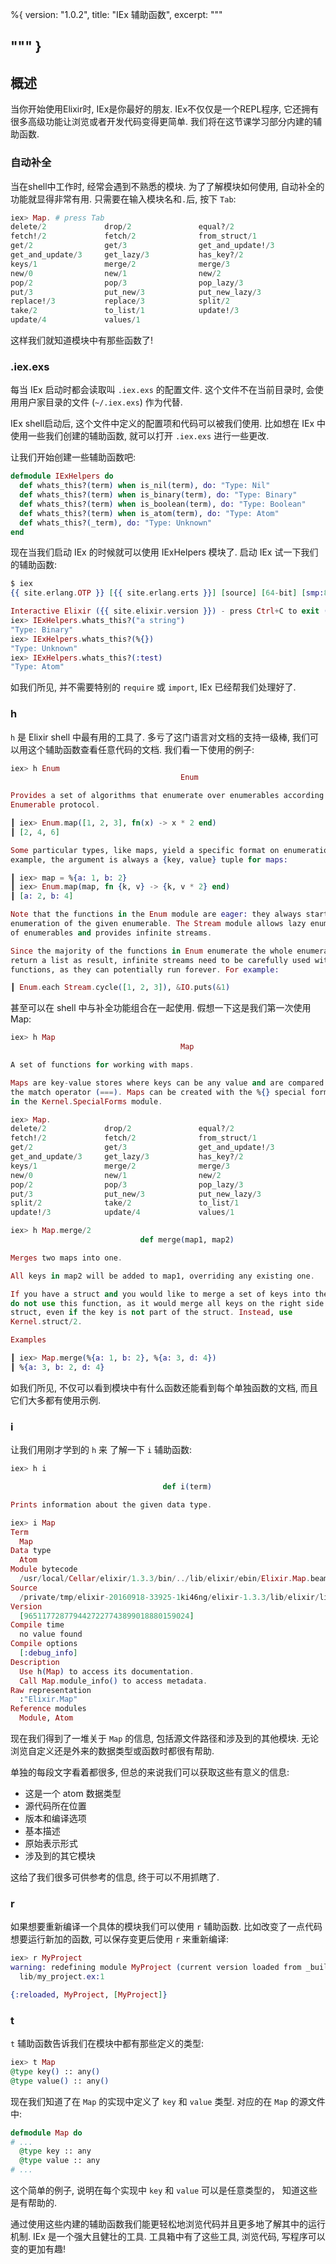%{
  version: "1.0.2",
  title: "IEx 辅助函数",
  excerpt: """
  
"""
}
---

## 概述

当你开始使用Elixir时, IEx是你最好的朋友.
IEx不仅仅是一个REPL程序, 它还拥有很多高级功能让浏览或者开发代码变得更简单.
我们将在这节课学习部分内建的辅助函数.

### 自动补全

当在shell中工作时, 经常会遇到不熟悉的模块.
为了了解模块如何使用, 自动补全的功能就显得非常有用.
只需要在输入模块名和`.`后, 按下 `Tab`:

```elixir
iex> Map. # press Tab
delete/2             drop/2               equal?/2
fetch!/2             fetch/2              from_struct/1
get/2                get/3                get_and_update!/3
get_and_update/3     get_lazy/3           has_key?/2
keys/1               merge/2              merge/3
new/0                new/1                new/2
pop/2                pop/3                pop_lazy/3
put/3                put_new/3            put_new_lazy/3
replace!/3           replace/3            split/2
take/2               to_list/1            update!/3
update/4             values/1
```

这样我们就知道模块中有那些函数了!

### .iex.exs

每当 IEx 启动时都会读取叫 `.iex.exs` 的配置文件. 这个文件不在当前目录时, 会使用用户家目录的文件 (`~/.iex.exs`) 作为代替.

IEx shell启动后, 这个文件中定义的配置项和代码可以被我们使用. 比如想在 IEx 中使用一些我们创建的辅助函数, 就可以打开 `.iex.exs` 进行一些更改.

让我们开始创建一些辅助函数吧:

```elixir
defmodule IExHelpers do
  def whats_this?(term) when is_nil(term), do: "Type: Nil"
  def whats_this?(term) when is_binary(term), do: "Type: Binary"
  def whats_this?(term) when is_boolean(term), do: "Type: Boolean"
  def whats_this?(term) when is_atom(term), do: "Type: Atom"
  def whats_this?(_term), do: "Type: Unknown"
end
```

现在当我们启动 IEx 的时候就可以使用 IExHelpers 模块了. 启动 IEx 试一下我们的辅助函数:

```elixir
$ iex
{{ site.erlang.OTP }} [{{ site.erlang.erts }}] [source] [64-bit] [smp:8:8] [async-threads:10] [hipe] [kernel-poll:false] [dtrace]

Interactive Elixir ({{ site.elixir.version }}) - press Ctrl+C to exit (type h() ENTER for help)
iex> IExHelpers.whats_this?("a string")
"Type: Binary"
iex> IExHelpers.whats_this?(%{})
"Type: Unknown"
iex> IExHelpers.whats_this?(:test)
"Type: Atom"
```

如我们所见, 并不需要特别的 `require` 或 `import`, IEx 已经帮我们处理好了.

### h

`h` 是 Elixir shell 中最有用的工具了.
多亏了这门语言对文档的支持一级棒, 我们可以用这个辅助函数查看任意代码的文档.
我们看一下使用的例子:

```elixir
iex> h Enum
                                      Enum

Provides a set of algorithms that enumerate over enumerables according to the
Enumerable protocol.

┃ iex> Enum.map([1, 2, 3], fn(x) -> x * 2 end)
┃ [2, 4, 6]

Some particular types, like maps, yield a specific format on enumeration. For
example, the argument is always a {key, value} tuple for maps:

┃ iex> map = %{a: 1, b: 2}
┃ iex> Enum.map(map, fn {k, v} -> {k, v * 2} end)
┃ [a: 2, b: 4]

Note that the functions in the Enum module are eager: they always start the
enumeration of the given enumerable. The Stream module allows lazy enumeration
of enumerables and provides infinite streams.

Since the majority of the functions in Enum enumerate the whole enumerable and
return a list as result, infinite streams need to be carefully used with such
functions, as they can potentially run forever. For example:

┃ Enum.each Stream.cycle([1, 2, 3]), &IO.puts(&1)
```

甚至可以在 shell 中与补全功能组合在一起使用.
假想一下这是我们第一次使用 Map:

```elixir
iex> h Map
                                      Map

A set of functions for working with maps.

Maps are key-value stores where keys can be any value and are compared using
the match operator (===). Maps can be created with the %{} special form defined
in the Kernel.SpecialForms module.

iex> Map.
delete/2             drop/2               equal?/2
fetch!/2             fetch/2              from_struct/1
get/2                get/3                get_and_update!/3
get_and_update/3     get_lazy/3           has_key?/2
keys/1               merge/2              merge/3
new/0                new/1                new/2
pop/2                pop/3                pop_lazy/3
put/3                put_new/3            put_new_lazy/3
split/2              take/2               to_list/1
update!/3            update/4             values/1

iex> h Map.merge/2
                             def merge(map1, map2)

Merges two maps into one.

All keys in map2 will be added to map1, overriding any existing one.

If you have a struct and you would like to merge a set of keys into the struct,
do not use this function, as it would merge all keys on the right side into the
struct, even if the key is not part of the struct. Instead, use
Kernel.struct/2.

Examples

┃ iex> Map.merge(%{a: 1, b: 2}, %{a: 3, d: 4})
┃ %{a: 3, b: 2, d: 4}
```

如我们所见, 不仅可以看到模块中有什么函数还能看到每个单独函数的文档, 而且它们大多都有使用示例.

### i

让我们用刚才学到的 `h` 来 了解一下 `i` 辅助函数:

```elixir
iex> h i

                                  def i(term)

Prints information about the given data type.

iex> i Map
Term
  Map
Data type
  Atom
Module bytecode
  /usr/local/Cellar/elixir/1.3.3/bin/../lib/elixir/ebin/Elixir.Map.beam
Source
  /private/tmp/elixir-20160918-33925-1ki46ng/elixir-1.3.3/lib/elixir/lib/map.ex
Version
  [9651177287794427227743899018880159024]
Compile time
  no value found
Compile options
  [:debug_info]
Description
  Use h(Map) to access its documentation.
  Call Map.module_info() to access metadata.
Raw representation
  :"Elixir.Map"
Reference modules
  Module, Atom
```

现在我们得到了一堆关于 `Map` 的信息, 包括源文件路径和涉及到的其他模块. 无论浏览自定义还是外来的数据类型或函数时都很有帮助.

单独的每段文字看着都很多, 但总的来说我们可以获取这些有意义的信息:

- 这是一个 atom 数据类型
- 源代码所在位置
- 版本和编译选项
- 基本描述
- 原始表示形式
- 涉及到的其它模块

这给了我们很多可供参考的信息, 终于可以不用抓瞎了.

### r

如果想要重新编译一个具体的模块我们可以使用 `r` 辅助函数. 比如改变了一点代码想要运行新加的函数, 可以保存变更后使用 `r` 来重新编译:

```elixir
iex> r MyProject
warning: redefining module MyProject (current version loaded from _build/dev/lib/my_project/ebin/Elixir.MyProject.beam)
  lib/my_project.ex:1

{:reloaded, MyProject, [MyProject]}
```

### t

`t` 辅助函数告诉我们在模块中都有那些定义的类型:

```elixir
iex> t Map
@type key() :: any()
@type value() :: any()
```

现在我们知道了在 `Map` 的实现中定义了 `key` 和 `value` 类型.
对应的在 `Map` 的源文件中:

```elixir
defmodule Map do
# ...
  @type key :: any
  @type value :: any
# ...
```

这个简单的例子, 说明在每个实现中 `key` 和 `value` 可以是任意类型的， 知道这些是有帮助的.

通过使用这些内建的辅助函数我们能更轻松地浏览代码并且更多地了解其中的运行机制. IEx 是一个强大且健壮的工具. 工具箱中有了这些工具, 浏览代码, 写程序可以变的更加有趣!
